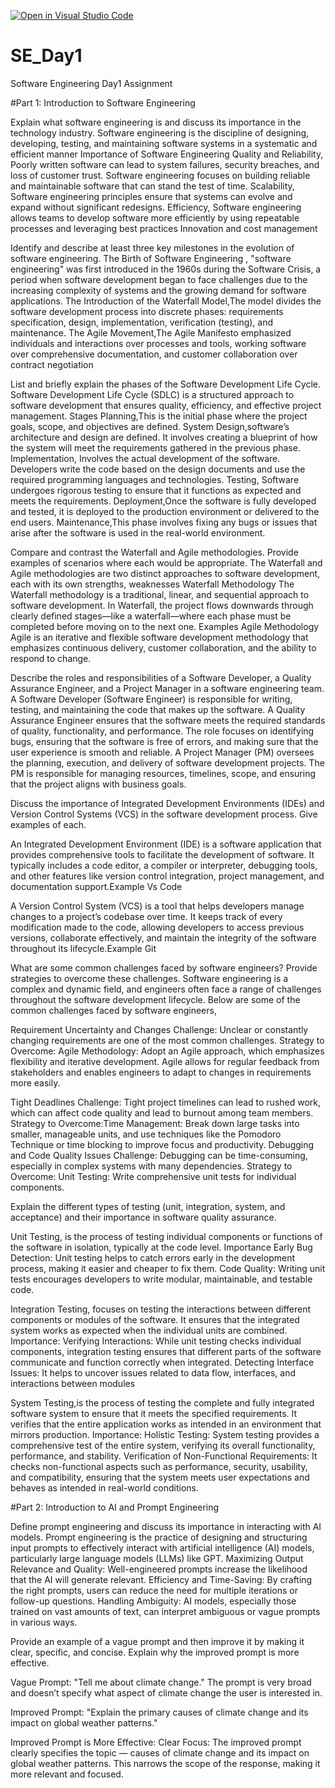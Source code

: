 [![Open in Visual Studio Code](https://classroom.github.com/assets/open-in-vscode-2e0aaae1b6195c2367325f4f02e2d04e9abb55f0b24a779b69b11b9e10269abc.svg)](https://classroom.github.com/online_ide?assignment_repo_id=18394330&assignment_repo_type=AssignmentRepo)
# SE_Day1
Software Engineering Day1 Assignment

#Part 1: Introduction to Software Engineering

Explain what software engineering is and discuss its importance in the technology industry.
Software engineering is the discipline of designing, developing, testing, and maintaining software systems in a systematic and efficient manner
Importance of Software Engineering
Quality and Reliability,
Poorly written software can lead to system failures, security breaches, and loss of customer trust. Software engineering focuses on building reliable and maintainable software that can stand the test of time.
Scalability, Software engineering principles ensure that systems can evolve and expand without significant redesigns.
Efficiency, Software engineering allows teams to develop software more efficiently by using repeatable processes and leveraging best practices
Innovation and cost management

Identify and describe at least three key milestones in the evolution of software engineering.
 The Birth of Software Engineering , "software engineering" was first introduced in the 1960s during the Software Crisis, a period when software development began to face challenges due to the increasing complexity of systems and the growing demand for software applications.
The Introduction of the Waterfall Model,The model divides the software development process into discrete phases: requirements specification, design, implementation, verification (testing), and maintenance.
The Agile Movement,The Agile Manifesto emphasized individuals and interactions over processes and tools, working software over comprehensive documentation, and customer collaboration over contract negotiation


List and briefly explain the phases of the Software Development Life Cycle.
Software Development Life Cycle (SDLC) is a structured approach to software development that ensures quality, efficiency, and effective project management.
Stages
 Planning,This is the initial phase where the project goals, scope, and objectives are defined.
 System Design,software’s architecture and design are defined. It involves creating a blueprint of how the system will meet the requirements gathered in the previous phase. 
 Implementation, Involves the actual development of the software. Developers write the code based on the design documents and use the required programming languages and technologies.
 Testing,  Software undergoes rigorous testing to ensure that it functions as expected and meets the requirements. 
 Deployment,Once the software is fully developed and tested, it is deployed to the production environment or delivered to the end users. 
 Maintenance,This phase involves fixing any bugs or issues that arise after the software is used in the real-world environment. 
  

Compare and contrast the Waterfall and Agile methodologies. Provide examples of scenarios where each would be appropriate.
The Waterfall and Agile methodologies are two distinct approaches to software development, each with its own strengths, weaknesses
 Waterfall Methodology
 The Waterfall methodology is a traditional, linear, and sequential approach to software development. In Waterfall, the project flows downwards through clearly defined stages—like a waterfall—where each phase must be completed before moving on to the next one. Examples 
 Agile Methodology
 Agile is an iterative and flexible software development methodology that emphasizes continuous delivery, customer collaboration, and the ability to respond to change. 

Describe the roles and responsibilities of a Software Developer, a Quality Assurance Engineer, and a Project Manager in a software engineering team.
A Software Developer (Software Engineer) is responsible for writing, testing, and maintaining the code that makes up the software.
A Quality Assurance Engineer ensures that the software meets the required standards of quality, functionality, and performance. The role focuses on identifying bugs, ensuring that the software is free of errors, and making sure that the user experience is smooth and reliable.
A Project Manager (PM) oversees the planning, execution, and delivery of software development projects. The PM is responsible for managing resources, timelines, scope, and ensuring that the project aligns with business goals.

Discuss the importance of Integrated Development Environments (IDEs) and Version Control Systems (VCS) in the software development process. Give examples of each.

An Integrated Development Environment (IDE) is a software application that provides comprehensive tools to facilitate the development of software. It typically includes a code editor, a compiler or interpreter, debugging tools, and other features like version control integration, project management, and documentation support.Example Vs Code

A Version Control System (VCS) is a tool that helps developers manage changes to a project’s codebase over time. It keeps track of every modification made to the code, allowing developers to access previous versions, collaborate effectively, and maintain the integrity of the software throughout its lifecycle.Example Git


What are some common challenges faced by software engineers? Provide strategies to overcome these challenges.
Software engineering is a complex and dynamic field, and engineers often face a range of challenges throughout the software development lifecycle. Below are some of the common challenges faced by software engineers,

Requirement Uncertainty and Changes
Challenge:
Unclear or constantly changing requirements are one of the most common challenges.
Strategy to Overcome:
Agile Methodology: Adopt an Agile approach, which emphasizes flexibility and iterative development. Agile allows for regular feedback from stakeholders and enables engineers to adapt to changes in requirements more easily.

Tight Deadlines
Challenge:
Tight project timelines can lead to rushed work, which can affect code quality and lead to burnout among team members.
Strategy to Overcome:Time Management: Break down large tasks into smaller, manageable units, and use techniques like the Pomodoro Technique or time blocking to improve focus and productivity.
Debugging and Code Quality Issues
Challenge:
Debugging can be time-consuming, especially in complex systems with many dependencies.
Strategy to Overcome:
Unit Testing: Write comprehensive unit tests for individual components.

Explain the different types of testing (unit, integration, system, and acceptance) and their importance in software quality assurance.

Unit Testing, is the process of testing individual components or functions of the software in isolation, typically at the code level.
Importance
Early Bug Detection: Unit testing helps to catch errors early in the development process, making it easier and cheaper to fix them.
Code Quality: Writing unit tests encourages developers to write modular, maintainable, and testable code.

Integration Testing, focuses on testing the interactions between different components or modules of the software. It ensures that the integrated system works as expected when the individual units are combined.
Importance:
Verifying Interactions: While unit testing checks individual components, integration testing ensures that different parts of the software communicate and function correctly when integrated.
Detecting Interface Issues: It helps to uncover issues related to data flow, interfaces, and interactions between modules 

System Testing,is the process of testing the complete and fully integrated software system to ensure that it meets the specified requirements. It verifies that the entire application works as intended in an environment that mirrors production.
Importance:
Holistic Testing: System testing provides a comprehensive test of the entire system, verifying its overall functionality, performance, and stability.
Verification of Non-Functional Requirements: It checks non-functional aspects such as performance, security, usability, and compatibility, ensuring that the system meets user expectations and behaves as intended in real-world conditions.


#Part 2: Introduction to AI and Prompt Engineering


Define prompt engineering and discuss its importance in interacting with AI models.
Prompt engineering is the practice of designing and structuring input prompts to effectively interact with artificial intelligence (AI) models, particularly large language models (LLMs) like GPT.
Maximizing Output Relevance and Quality: Well-engineered prompts increase the likelihood that the AI will generate relevant.
Efficiency and Time-Saving: By crafting the right prompts, users can reduce the need for multiple iterations or follow-up questions. 
Handling Ambiguity: AI models, especially those trained on vast amounts of text, can interpret ambiguous or vague prompts in various ways.

Provide an example of a vague prompt and then improve it by making it clear, specific, and concise. Explain why the improved prompt is more effective.

Vague Prompt:
"Tell me about climate change."
The prompt is very broad and doesn’t specify what aspect of climate change the user is interested in.

Improved Prompt:
"Explain the primary causes of climate change and its impact on global weather patterns."

Improved Prompt is More Effective:
Clear Focus: The improved prompt clearly specifies the topic — causes of climate change and its impact on global weather patterns. This narrows the scope of the response, making it more relevant and focused.



